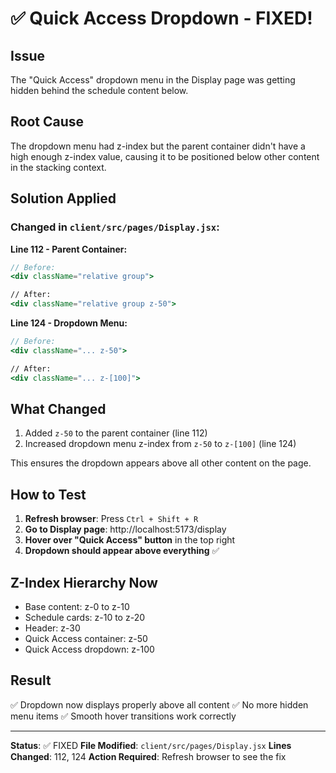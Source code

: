 # ✅ Quick Access Dropdown - FIXED!

## Issue
The "Quick Access" dropdown menu in the Display page was getting hidden behind the schedule content below.

## Root Cause
The dropdown menu had z-index but the parent container didn't have a high enough z-index value, causing it to be positioned below other content in the stacking context.

## Solution Applied

### Changed in `client/src/pages/Display.jsx`:

**Line 112 - Parent Container:**
```jsx
// Before:
<div className="relative group">

// After:
<div className="relative group z-50">
```

**Line 124 - Dropdown Menu:**
```jsx
// Before:
<div className="... z-50">

// After:
<div className="... z-[100]">
```

## What Changed
1. Added `z-50` to the parent container (line 112)
2. Increased dropdown menu z-index from `z-50` to `z-[100]` (line 124)

This ensures the dropdown appears above all other content on the page.

## How to Test

1. **Refresh browser**: Press `Ctrl + Shift + R`
2. **Go to Display page**: http://localhost:5173/display
3. **Hover over "Quick Access" button** in the top right
4. **Dropdown should appear above everything** ✅

## Z-Index Hierarchy Now

- Base content: z-0 to z-10
- Schedule cards: z-10 to z-20
- Header: z-30
- Quick Access container: z-50
- Quick Access dropdown: z-100

## Result
✅ Dropdown now displays properly above all content
✅ No more hidden menu items
✅ Smooth hover transitions work correctly

---

**Status**: ✅ FIXED
**File Modified**: `client/src/pages/Display.jsx`
**Lines Changed**: 112, 124
**Action Required**: Refresh browser to see the fix
